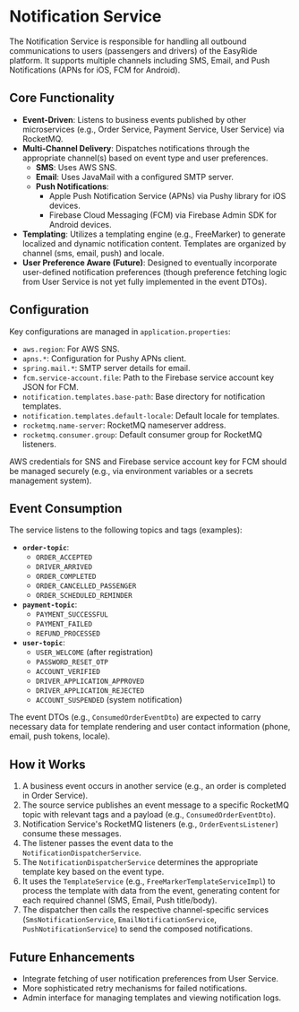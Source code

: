 # Notification Service

The Notification Service is responsible for handling all outbound communications to users (passengers and drivers) of the EasyRide platform. It supports multiple channels including SMS, Email, and Push Notifications (APNs for iOS, FCM for Android).

## Core Functionality

- **Event-Driven**: Listens to business events published by other microservices (e.g., Order Service, Payment Service, User Service) via RocketMQ.
- **Multi-Channel Delivery**: Dispatches notifications through the appropriate channel(s) based on event type and user preferences.
    - **SMS**: Uses AWS SNS.
    - **Email**: Uses JavaMail with a configured SMTP server.
    - **Push Notifications**:
        - Apple Push Notification Service (APNs) via Pushy library for iOS devices.
        - Firebase Cloud Messaging (FCM) via Firebase Admin SDK for Android devices.
- **Templating**: Utilizes a templating engine (e.g., FreeMarker) to generate localized and dynamic notification content. Templates are organized by channel (sms, email, push) and locale.
- **User Preference Aware (Future)**: Designed to eventually incorporate user-defined notification preferences (though preference fetching logic from User Service is not yet fully implemented in the event DTOs).

## Configuration

Key configurations are managed in `application.properties`:

- `aws.region`: For AWS SNS.
- `apns.*`: Configuration for Pushy APNs client.
- `spring.mail.*`: SMTP server details for email.
- `fcm.service-account.file`: Path to the Firebase service account key JSON for FCM.
- `notification.templates.base-path`: Base directory for notification templates.
- `notification.templates.default-locale`: Default locale for templates.
- `rocketmq.name-server`: RocketMQ nameserver address.
- `rocketmq.consumer.group`: Default consumer group for RocketMQ listeners.

AWS credentials for SNS and Firebase service account key for FCM should be managed securely (e.g., via environment variables or a secrets management system).

## Event Consumption

The service listens to the following topics and tags (examples):

- **`order-topic`**:
    - `ORDER_ACCEPTED`
    - `DRIVER_ARRIVED`
    - `ORDER_COMPLETED`
    - `ORDER_CANCELLED_PASSENGER`
    - `ORDER_SCHEDULED_REMINDER`
- **`payment-topic`**:
    - `PAYMENT_SUCCESSFUL`
    - `PAYMENT_FAILED`
    - `REFUND_PROCESSED`
- **`user-topic`**:
    - `USER_WELCOME` (after registration)
    - `PASSWORD_RESET_OTP`
    - `ACCOUNT_VERIFIED`
    - `DRIVER_APPLICATION_APPROVED`
    - `DRIVER_APPLICATION_REJECTED`
    - `ACCOUNT_SUSPENDED` (system notification)

The event DTOs (e.g., `ConsumedOrderEventDto`) are expected to carry necessary data for template rendering and user contact information (phone, email, push tokens, locale).

## How it Works

1.  A business event occurs in another service (e.g., an order is completed in Order Service).
2.  The source service publishes an event message to a specific RocketMQ topic with relevant tags and a payload (e.g., `ConsumedOrderEventDto`).
3.  Notification Service's RocketMQ listeners (e.g., `OrderEventsListener`) consume these messages.
4.  The listener passes the event data to the `NotificationDispatcherService`.
5.  The `NotificationDispatcherService` determines the appropriate template key based on the event type.
6.  It uses the `TemplateService` (e.g., `FreeMarkerTemplateServiceImpl`) to process the template with data from the event, generating content for each required channel (SMS, Email, Push title/body).
7.  The dispatcher then calls the respective channel-specific services (`SmsNotificationService`, `EmailNotificationService`, `PushNotificationService`) to send the composed notifications.

## Future Enhancements
- Integrate fetching of user notification preferences from User Service.
- More sophisticated retry mechanisms for failed notifications.
- Admin interface for managing templates and viewing notification logs.